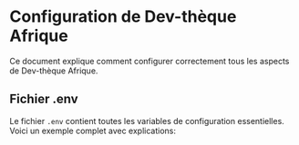# Configuration de Dev-thèque Afrique

Ce document explique comment configurer correctement tous les aspects de Dev-thèque Afrique.

## Fichier .env

Le fichier `.env` contient toutes les variables de configuration essentielles. Voici un exemple complet avec explications: 